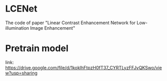 # LCENet
The code of paper "Linear Contrast Enhancement Network for Low-illumination Image Enhancement"
# Pretrain model
link: https://drive.google.com/file/d/1koklhFtpzH0fT37_CYRTLyzFFJvQKSwo/view?usp=sharing
